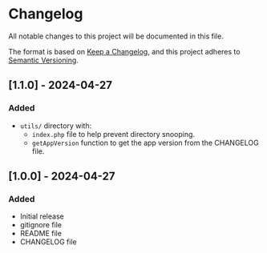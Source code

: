 # Changelog

All notable changes to this project will be documented in this file.

The format is based on [Keep a Changelog](https://keepachangelog.com/en/1.1.0/),
and this project adheres to [Semantic Versioning](https://semver.org/spec/v2.0.0.html).

## [1.1.0] - 2024-04-27

### Added

- `utils/` directory with:
  - `index.php` file to help prevent directory snooping.
  - `getAppVersion` function to get the app version from the CHANGELOG file.

## [1.0.0] - 2024-04-27

### Added

- Initial release
- gitignore file
- README file
- CHANGELOG file